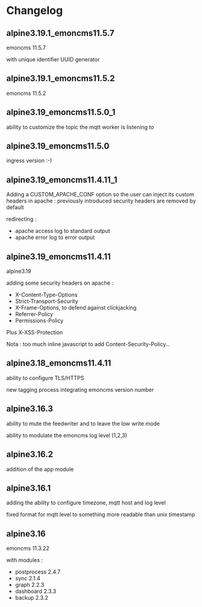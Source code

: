 # Changelog

## alpine3.19.1_emoncms11.5.7

emoncms 11.5.7

with unique identifier UUID generator

## alpine3.19.1_emoncms11.5.2

emoncms 11.5.2

## alpine3.19_emoncms11.5.0_1

ability to customize the topic the mqtt worker is listening to

## alpine3.19_emoncms11.5.0

ingress version :-)

## alpine3.19_emoncms11.4.11_1

Adding a CUSTOM_APACHE_CONF option so the user can inject its custom headers in apache :
previously introduced security headers are removed by default

redirecting :

- apache access log to standard output
- apache error log to error output

## alpine3.19_emoncms11.4.11

alpine3.19

adding some security headers on apache :

- X-Content-Type-Options
- Strict-Transport-Security
- X-Frame-Options, to defend against clickjacking
- Referrer-Policy
- Permissions-Policy

Plus X-XSS-Protection

Nota : too much inline javascript to add Content-Security-Policy...

## alpine3.18_emoncms11.4.11

ability to configure TLS/HTTPS

new tagging process integrating emoncms version number

## alpine3.16.3

ability to mute the feedwriter and to leave the low write mode

ability to modulate the emoncms log level (1,2,3)

## alpine3.16.2

addition of the app module

## alpine3.16.1

adding the ability to configure timezone, mqtt host and log level

fixed format for mqtt level to something more readable than unix timestamp

## alpine3.16

emoncms 11.3.22

with modules :

- postprocess 2.4.7
- sync 2.1.4
- graph 2.2.3
- dashboard 2.3.3
- backup 2.3.2

